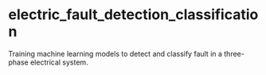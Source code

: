 # electric_fault_detection_classification
Training machine learning models to detect and classify fault in a three-phase electrical system.
